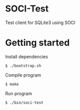 # SOCI-Test

Test client for SQLite3 using SOCI

# Getting started

Install dependencies

`$ ./bootstrap.sh`

Compile program

`$ make`

Run program

`$ ./bin/soci-test`
